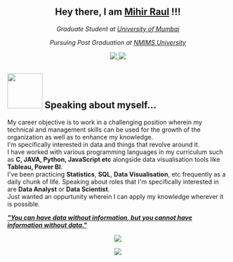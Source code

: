 
<!--
**Mihir998/Mihir998** is a ✨ _special_ ✨ repository because its `README.md` (this file) appears on your GitHub profile.

Here are some ideas to get you started:

- 🔭 I’m currently working on ...
- 🌱 I’m currently learning ...
- 👯 I’m looking to collaborate on ...
- 🤔 I’m looking for help with ...
- 💬 Ask me about ...
- 📫 How to reach me: ...
- 😄 Pronouns: ...
- ⚡ Fun fact: ...
-->

<h2 align="center"><br/> Hey there, I am <a href="https://github.com/Mihir998">Mihir Raul</a> !!! </h2>

<p align="center">
  <em>Graduate Student at <a href="https://mu.ac.in/">University of Mumbai</a></em>
</p>

<p align="center">
  <em>Pursuing Post Graduation at <a href="https://www.nmims.edu/">NMIMS University</a></em>
</p>

<p align="center">
  <a href="https://github.com/Mihir998">
    <img src="https://img.shields.io/badge/Github-grey?style=for-the-badge&logo=Github">
  </a>
  <a href="www.linkedin.com/in/mihirraul">
    <img src="https://img.shields.io/badge/Linkedin-blue?style=for-the-badge&logo=Linkedin">
  </a>
 <a></a>
</p>

<h2><img src="https://media.giphy.com/media/ybSmYMoXQLXVivivaK/giphy.gif" width="80"> Speaking about myself...</h2>

My career objective is to work in a challenging position wherein my technical and management skills can be used for the growth of the organization as well as to enhance my knowledge.<br>
I'm specifically interested in data and things that revolve around it.<br> 
I have worked with various programming languages in my curriculum such as **C, JAVA, Python, JavaScript etc** alongside data visualisation tools like **Tableau, Power BI**.<br>
I've been practicing <b>Statistics</b>, <b>SQL</b>, <b>Data Visualisation</b>, etc frequently as a daily chunk of life.
Speaking about roles that I'm specifically interested in are <b>Data Analyst</b> or <b>Data Scientist</b>.<br>
Just wanted an oppurtunity wherein I can apply my knowledge wherever it is possible.

<b><i><ins>"You can have data without information, but you cannot have information without data." </ins></i></b>

<p align="center">
<a href="https://github.com/Mihir998">
  <img src="https://github-readme-stats.vercel.app/api?username=Mihir998&show_icons=true&theme=radical" />
</a>
</p>

<p align="center">
<a href="https://github.com/Mihir998">
  <img align="center" src="https://github-readme-stats.vercel.app/api/top-langs/?username=Mihir998&theme=radical&hide=blade&card_width=445&layout=compact" />
</a>
</p>

